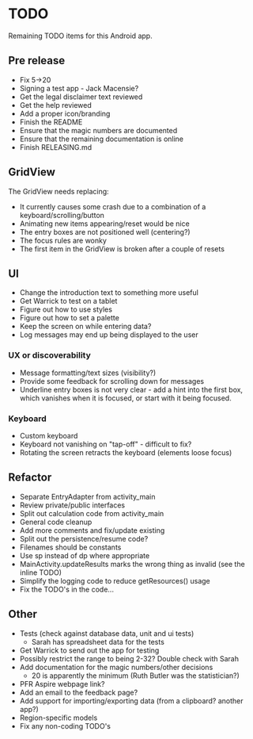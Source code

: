 # TODO

Remaining TODO items for this Android app.

## Pre release

- Fix 5->20
- Signing a test app - Jack Macensie?
- Get the legal disclaimer text reviewed
- Get the help reviewed
- Add a proper icon/branding
- Finish the README
- Ensure that the magic numbers are documented
- Ensure that the remaining documentation is online
- Finish RELEASING.md


## GridView

The GridView needs replacing:

- It currently causes some crash due to a combination of a keyboard/scrolling/button
- Animating new items appearing/reset would be nice
- The entry boxes are not positioned well (centering?)
- The focus rules are wonky
- The first item in the GridView is broken after a couple of resets


## UI

- Change the introduction text to something more useful
- Get Warrick to test on a tablet
- Figure out how to use styles
- Figure out how to set a palette
- Keep the screen on while entering data?
- Log messages may end up being displayed to the user

### UX or discoverability

- Message formatting/text sizes (visibility?)
- Provide some feedback for scrolling down for messages
- Underline entry boxes is not very clear - add a hint into the first box, which vanishes when it
  is focused, or start with it being focused.

### Keyboard

- Custom keyboard
- Keyboard not vanishing on "tap-off" - difficult to fix?
- Rotating the screen retracts the keyboard (elements loose focus)


## Refactor

- Separate EntryAdapter from activity_main
- Review private/public interfaces
- Split out calculation code from activity_main
- General code cleanup
- Add more comments and fix/update existing
- Split out the persistence/resume code?
- Filenames should be constants
- Use sp instead of dp where appropriate
- MainActivity.updateResults marks the wrong thing as invalid (see the inline TODO)
- Simplify the logging code to reduce getResources() usage
- Fix the TODO's in the code...


## Other

- Tests (check against database data, unit and ui tests)
  - Sarah has spreadsheet data for the tests
- Get Warrick to send out the app for testing
- Possibly restrict the range to being 2-32? Double check with Sarah
- Add documentation for the magic numbers/other decisions
  - 20 is apparently the minimum (Ruth Butler was the statistician?)
- PFR Aspire webpage link?
- Add an email to the feedback page?
- Add support for importing/exporting data (from a clipboard? another app?)
- Region-specific models
- Fix any non-coding TODO's
